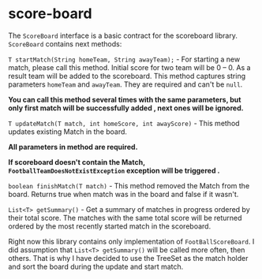 # score-board

The `ScoreBoard` interface is a basic contract for the scoreboard library.
`ScoreBoard` contains next methods:

`T startMatch(String homeTeam, String awayTeam);` - For starting a new match, please call this method. Initial score for two team will be  0 – 0. As a result team will be added to the scoreboard. This method captures string parameters  `homeTeam` and `awayTeam`. They are required and can't be `null`.

**You can call this method several times with the same parameters, but only first match will be successfully added , next ones will be ignored.**

`T updateMatch(T match, int homeScore, int awayScore)` - This method updates existing Match in the board.

**All parameters in method are required.** 

**If scoreboard doesn't contain the Match, `FootballTeamDoesNotExistException` exception will be triggered .**


`boolean finishMatch(T match)` - This method removed the Match from the board. Returns true when match was in the board and false if it wasn't.

`List<T> getSummary()` - Get a summary of matches in progress ordered by their total score. The matches with the  same total score will be returned ordered by the most recently started match in the scoreboard.


Right now this library contains only implementation of `FootBallScoreBoard`.
I did assumption that `List<T> getSummary()` will be called more often, then others.
That is why I have decided to use the TreeSet as the match holder and sort the board during the update and start match.
